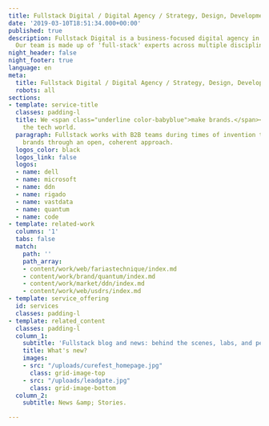 ```yaml
---
title: Fullstack Digital / Digital Agency / Strategy, Design, Development & Marketing
date: '2019-03-10T18:51:34.000+00:00'
published: true
description: Fullstack Digital is a business-focused digital agency in Los Angeles.
  Our team is made up of 'full-stack' experts across multiple disciplines.
night_header: false
night_footer: true
language: en
meta:
  title: Fullstack Digital / Digital Agency / Strategy, Design, Development & Marketing
  robots: all
sections:
- template: service-title
  classes: padding-l
  title: We <span class="underline color-babyblue">make brands.</span><br>Mostly for
    the tech world.
  paragraph: Fullstack works with B2B teams during times of invention to build innovative
    brands through an open, coherent approach.
  logos_color: black
  logos_link: false
  logos:
  - name: dell
  - name: microsoft
  - name: ddn
  - name: rigado
  - name: vastdata
  - name: quantum
  - name: code
- template: related-work
  columns: '1'
  tabs: false
  match:
    path: ''
    path_array:
    - content/work/web/fariastechnique/index.md
    - content/work/brand/quantum/index.md
    - content/work/market/ddn/index.md
    - content/work/web/usdrs/index.md
- template: service_offering
  id: services
  classes: padding-l
- template: related_content
  classes: padding-l
  column_1:
    subtitle: 'Fullstack blog and news: behind the scenes, labs, and perspectives.'
    title: What's new?
    images:
    - src: "/uploads/curefest_homepage.jpg"
      class: grid-image-top
    - src: "/uploads/leadgate.jpg"
      class: grid-image-bottom
  column_2:
    subtitle: News &amp; Stories.

---
```

